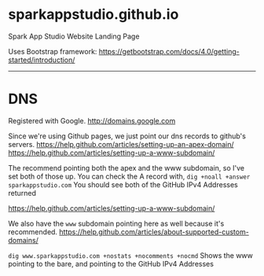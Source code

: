 # sparkappstudio.github.io
Spark App Studio Website Landing Page

Uses Bootstrap framework: https://getbootstrap.com/docs/4.0/getting-started/introduction/

******

# DNS
Registered with Google.
http://domains.google.com

Since we're using Github pages, we just point our dns records to github's servers.
https://help.github.com/articles/setting-up-an-apex-domain/
https://help.github.com/articles/setting-up-a-www-subdomain/

The recommend pointing both the apex and the www subdomain, so I've set both of those up.
You can check the A record with,
`dig +noall +answer sparkappstudio.com`
You should see both of the GitHub IPv4 Addresses returned

https://help.github.com/articles/setting-up-a-www-subdomain/

We also have the `www` subdomain pointing here as well because it's recommended.
https://help.github.com/articles/about-supported-custom-domains/

`dig www.sparkappstudio.com +nostats +nocomments +nocmd`
Shows the www pointing to the bare, and pointing to the GitHub IPv4 Addresses

